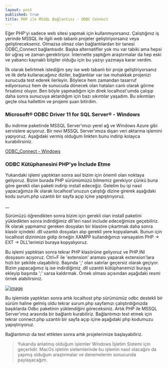 ```yaml
---
layout: post
published: true
title: PHP ile MSSQL Bağlantısı - ODBC Connect
---
```

Eğer PHP'yi sadece web sitesi yapmak için kullanmıyorsanız. Çalıştığınız iş yerinde MSSQL ile ilgili web tabanlı projeler geliştiriyorsanız veya geliştirecekseniz. Olmazsa olmaz olan bağlantılardan bir tanesi ODBC_Connect bağlantısıdır. Başka alternatifler yok mu var tabiki ama hepsi bir uğraş ve zaman gerektiriyor. İnternette yaptığım araştırmalar da hep eski ve yabancı kaynaklı bilgiler olduğu için bu yazıyı yazmaya karar verdim.

İlk olarak belirtmek istediğim şey ise web tabanlı bir proje geliştiriyorsanız ve ilk defa kullanacağınız diziler, bağlantılar var ise muhakkak projenizi sunucuda test ederek ilerleyin. Böylece hem zamandan tasarruf ediyorsunuz hem de sunucuda dönecek olan hataları canlı olarak görme fırsatınız oluyor. Ben böyle yapmadığım için direk localhost'umda çalışıp daha sonra sunucuya aktardığım için bazı sıkıntılar yaşadım. Bu sıkıntıları geçte olsa hallettim ve projemi şuan bitirdim. 

### Microsoft® ODBC Driver 11 for SQL Server® - Windows

Bu indirme paketinde MSSQL Server'ımızı yerel ağ ve Windows Azure gibi servislere açıyoruz. Bir nevi MSSQL Server'ımıza dışarı veri aktarma işlemini yapıyoruz. Aşağıdaki vermiş olduğum linkten bunu indirip kolayca kurabilirsiniz.

[ODBC_Connect - Windows](https://www.microsoft.com/en-us/download/details.aspx?id=36434 "Php ile ODBC Bağlantısı")

### ODBC Kütüphanesini PHP'ye İnclude Etme

Yukarıdaki işlemi yaptıktan sonra asıl bizim için önemli olan noktaya geliyoruz. Bizim burada PHP sürümümüzü bilmemiz gerekiyor çünkü buna göre gerekli olan paketi indirip install edeceğiz. Gelelim bu işi nasıl yapacağımza ilk olarak localhost'unuzun çalıştığı dizine girerek aşağıdaki kodu surum.php uzantılı bir sayfa açıp içine yapıştırıyoruz.

__ <?php
__ phpinfo();
__ ?>

Sürümüzü öğrendikten sonra bizim için gerekli olan install paketini yükledikten sonra indirdiğimiz dll'leri nasıl include edeceğimize geçebiliriz. İlk olarak yapmamız gereken dosyaları bir klasöre çıkartmak daha sonra klasör içindeki .dll uzantılı dosyaları alıp gerekli yere kopyalamak. Bunun için localhost dizinimize gidip örneğin XAMPP kullandığımızı varsayalım PHP -> EXT -> DLL'lerimizi buraya kopyalıyoruz.

Bu işlemi yaptıktan sonra tekrar PHP klasörüne geliyoruz ve PHP.INI dosyasını açıyoruz. Ctrl+F ile 'extension' araması yaparak extension'lara hızlı bir şekilde ulaşabiliriz. Başında ';' olan satırlar geçersiz olarak geçiyor. Bizim yapacağımız iş ise indirdiğimiz .dll uzantılı kütüphanemizi buraya ekleyip başında ';' varsa kaldırmak. Örnek olması açısından aşağıdaki resmi örnek alabilirsiniz. 

[![image](https://i.hizliresim.com/LlnYYJ.png)](https://hizliresim.com/LlnYYJ)

Bu işlemide yaptıktan sonra artık localhost php sürümümüz odbc destekli bir sürüm haline gelmiş oldu tekrar surum.php sayfamızı çalıştırdığınızda başıklarda Odbc paketinin yüklendiğini göreceksiniz. Artık PHP ile MSSQL Server'ımız arasında bir bağlantı kurabiliriz. Bağlantımızı test etmek için tekrar connect.php uzantılı bir sayfa açıp içine aşağıdaki php kodumuzu yapıştırıyoruz.

> <?php  $baglanti = odbc_connect('DRIVER={SQL Server};SERVER=.\OZGUN;DATABASE=Deneme;',"Kullanıcıadi","Sifre"); ?> 



Bağlantımızı da test ettikten sonra artık projelerimize başlayabiliriz. 


> Yukarıda anlatmış olduğum işlemler Windows İşletim Sistemi için geçerlidir. MacOs işletim sistemlerinde bu işlemin nasıl olacağını da yapmış olduğum araştırmalar ve denemelerim sonucunda paylaşacağım. 



